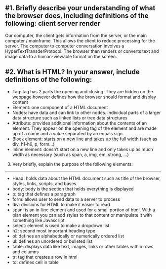 #1. Briefly describe your understanding of what the browser does, including definitions of the following: client server render
----
Our computer, the client gets information from the server, or the main computer / mainframe. This allows the client to reduce processing for the server. The computer to computer conversation involves a HyperTextTransderProtocol. The browser then renders or converts text and image data to a human-viewable format on the screen.

#2. What is HTML? In your answer, include definitions of the following:
----
* Tag: tag has 2 parts the opening and closing. They are hidden on the webpage however defines how the browser should format and display content
* Element: one component of a HTML document
* Nodes: have data and can link to other nodes. Individual parts of a larger data structure such as linked lists or tree data structures
* Attribute: provides additional information about the contents of an element. They appear on the opening tag of the element and are made up of a name and a value separated by an equals sign.
* Block element: starts on a new line and takes up the full width (such as div, h1-h6, p, form…)
* Inline element: doesn’t start on a new line and only takes up as much width as necessary (such as span, a, img, em, strong, …)

3. Very briefly, explain the purpose of the following elements:
----
* Head: holds data about the HTML document such as title of the browser, styles, links, scripts, and bases.
* body: body is the section that holds everything is displayed
* p: tag that defines a paragraph
* form: allows user to send data to a server to process
* div: divisions for HTML to make it easier to read
* span: is an in-line element and used for a small portion of html. With a plan element you can add styles to that content or manipulate it with something like Javascript
* select: element is used to make a dropdown list
* h2: second most important heading type
* ol: defines an alphabetically or numerically ordered list
* ul: defines an unordered or bulleted list
* table: displays data like text, images, links or other tables within rows and columns
* tr: tag that creates a row in html
* td: defines cell in table